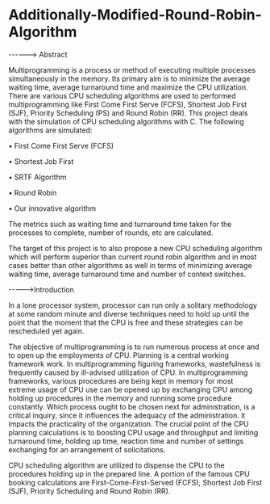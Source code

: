 # Additionally-Modified-Round-Robin-Algorithm
------> Abstract

Multiprogramming is a process or method of executing multiple processes simultaneously in the
memory. Its primary aim is to minimize the average waiting time, average turnaround time and
maximize the CPU utilization. There are various CPU scheduling algorithms are used to
performed multiprogramming like First Come First Serve (FCFS), Shortest Job First (SJF),
Priority Scheduling (PS) and Round Robin (RR).
This project deals with the simulation of CPU scheduling algorithms with C.
The following algorithms are simulated:

• First Come First Serve (FCFS)

• Shortest Job First

• SRTF Algorithm

• Round Robin

• Our innovative algorithm

The metrics such as waiting time and turnaround time taken for the processes to complete,
number of rounds, etc are calculated.

The target of this project is to also propose a new CPU scheduling algorithm which will perform
superior than current round robin algorithm and in most cases better than other algorithms as well
in terms of minimizing average waiting time, average turnaround time and number of context
switches.

----->Introduction



In a lone processor system, processor can run only a solitary methodology at some random
minute and diverse techniques need to hold up until the point that the moment that the CPU is
free and these strategies can be rescheduled yet again.

The objective of multiprogramming is to run numerous process at once and to open up the
employments of CPU. Planning is a central working framework work. In multiprogramming
figuring frameworks, wastefulness is frequently caused by ill-advised utilization of CPU. In
multiprogramming frameworks, various procedures are being kept in memory for most extreme
usage of CPU use can be opened up by exchanging CPU among holding up procedures in the
memory and running some procedure constantly. Which process ought to be chosen next for
administration, is a critical inquiry, since it influences the adequacy of the administration. it
impacts the practicality of the organization. The crucial point of the CPU planning calculations is
to boosting CPU usage and throughput and limiting turnaround time, holding up time, reaction
time and number of settings exchanging for an arrangement of solicitations.

CPU scheduling algorithm are utilized to dispense the CPU to the procedures holding up in the
prepared line. A portion of the famous CPU booking calculations are First-Come-First-Served
(FCFS), Shortest Job First (SJF), Priority Scheduling and Round Robin (RR).
